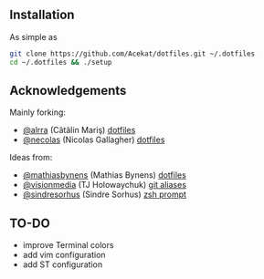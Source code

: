 Installation
------------

As simple as
```bash
git clone https://github.com/Acekat/dotfiles.git ~/.dotfiles
cd ~/.dotfiles && ./setup
```


Acknowledgements
----------------

Mainly forking:
* [@alrra](https://github.com/alrra) (Cãtãlin Mariş)
  [dotfiles](https://github.com/alrra/dotfiles)
* [@necolas](https://github.com/necolas) (Nicolas Gallagher)
  [dotfiles](https://github.com/necolas/dotfiles)

Ideas from:
* [@mathiasbynens](https://github.com/mathiasbynens) (Mathias Bynens)
  [dotfiles](https://github.com/mathiasbynens/dotfiles)
* [@visionmedia](https://github.com/visionmedia) (TJ Holowaychuk)
  [git aliases](http://tjholowaychuk.com/post/26904939933/git-extras-introduction-screencast)
* [@sindresorhus](https://github.com/sindresorhus) (Sindre Sorhus)
  [zsh prompt](https://github.com/sindresorhus/pure)


TO-DO
-----

* improve Terminal colors 
* add vim configuration
* add ST configuration
